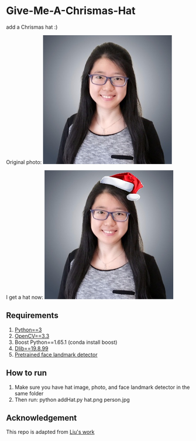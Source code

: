 # Give-Me-A-Chrismas-Hat
add a Chrismas hat :)

Original photo:
![](https://github.com/YeGuanDS/Give-Me-A-Chrismas-Hat/blob/master/person.jpg)

I get a hat now:
![](https://github.com/YeGuanDS/Give-Me-A-Chrismas-Hat/blob/master/output.jpg)

## Requirements
1. [Python==3](https://www.anaconda.com/download/#linux)
2. [OpenCV==3.3](https://docs.opencv.org/3.0-beta/doc/py_tutorials/py_setup/py_table_of_contents_setup/py_table_of_contents_setup.html#py-table-of-content-setup)
3. Boost Python==1.65.1 (conda install boost)
4. [Dlib==19.8.99](https://github.com/davisking/dlib)
5. [Pretrained face landmark detector](http://dlib.net/files/shape_predictor_5_face_landmarks.dat.bz2)

## How to run
1. Make sure you have hat image, photo, and face landmark detector in the same folder
2. Then run: python addHat.py hat.png person.jpg


## Acknowledgement
This repo is adapted from [Liu's work](https://github.com/LiuXiaolong19920720/Add-Christmas-Hat)
